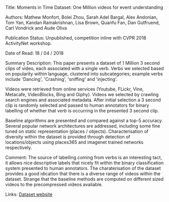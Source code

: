 
Title: Moments in Time Dataset: One Million videos for event understanding

Authors:  Mathew Monfort, Bolei Zhou, Sarah Adel Bargal, Alex Andonian, Tom Yan, Kandan Ramakrishnan, Lisa Brown, Quanfu Fan, Dan Gutfruend, Carl Vondrick and Aude Oliva

Publication Status:  Unpublished, competition inline with CVPR 2018 ActivityNet workshop.

Date of Read:  18 / 04 / 2018

Summary Description: This paper presents a dataset of 1 Million 3 second clips
of video, each associated with a single verb. Verbs we selected based on
popularity within language, clustered into subcategories; example verbs include
'Dancing', 'Crashing', 'sniffing' and 'injecting'.

Videos were retrieved from online services (Youtube, FLickr, Vine, Metacafe,
VideoBlocks, Bing and Giphy). Videos we selected by crawling search engines and
associated metadata. After initial selection a 3 second clip is randomly
selected and passed to human annotators for binary labelling of whether that
_verb_ is occurring in the presented 3 second clip.

Baseline algorithms are presented and compared against a top-5 accuracy. Several
popular network architectures are addressed, including some fine tuned on static
representation (places / objects).  Characterisation of diversity within the
dataset is provided through detection of locations/objects using places365 and
imagenet trained networks respectively.

Comment: The source of labelling coming from verbs is an interesting tact, it
allows nice descriptive labels that nicely fit within the binary classification
system presented to human annotators. The charaterisation of the dataset
provides a good idication that there is a diverse range of videos within the
dataset. Strange that the baseline methods are computed on different sized
videos to the precompressed videos avaliable.

Links: [Dataset website](http://moments.csail.mit.edu/)

